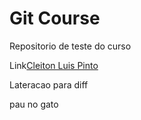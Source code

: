 # Git Course

Repositorio de teste do curso

Link[Cleiton Luis Pinto](linkdin.com.br/cleitonpinto)

Lateracao para diff

pau no gato
